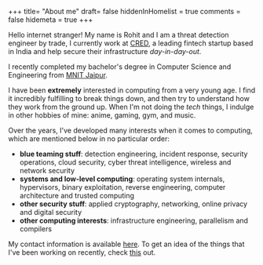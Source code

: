 +++
title= "About me"
draft= false
hiddenInHomelist = true
comments = false
hidemeta = true
+++

Hello internet stranger! My name is Rohit and I am a threat detection engineer by trade, I currently work at [CRED](https://cred.club), a leading fintech startup based in India and help secure their infrastructure _day-in-day-out_.

I recently completed my bachelor's degree in Computer Science and Engineering from [MNIT Jaipur](https://en.wikipedia.org/wiki/Malaviya_National_Institute_of_Technology,_Jaipur).

I have been **extremely** interested in computing from a very young age. I find it incredibly fulfilling to break things down, and then try to understand how they work from the ground up. When I'm not doing the _tech_ things, I indulge in other hobbies of mine: anime, gaming, gym, and music.

Over the years, I've developed many interests when it comes to computing, which are mentioned below in no particular order:
- **blue teaming stuff**: detection engineering, incident response, security operations, cloud security, cyber threat intelligence, wireless and network security
- **systems and low-level computing**: operating system internals, hypervisors, binary exploitation, reverse engineering, computer architecture and trusted computing
- **other security stuff**: applied cryptography, networking, online privacy and digital security
- **other computing interests**: infrastructure engineering, parallelism and compilers

My contact information is available [here](/contact). To get an idea of the things that I've been working on recently, check [this](/now) out.
